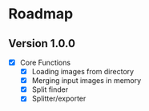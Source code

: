 # Roadmap

## Version 1.0.0

- [x] Core Functions
  - [x] Loading images from directory
  - [x] Merging input images in memory
  - [x] Split finder
  - [x] Splitter/exporter
